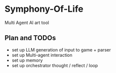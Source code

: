 # Symphony-Of-Life
Multi Agent AI art tool


## Plan and TODOs
- set up LLM generation of input to game + parser
- set up Multi-agent interaction
- set up memory
- set up orchestrator thought / reflect / loop